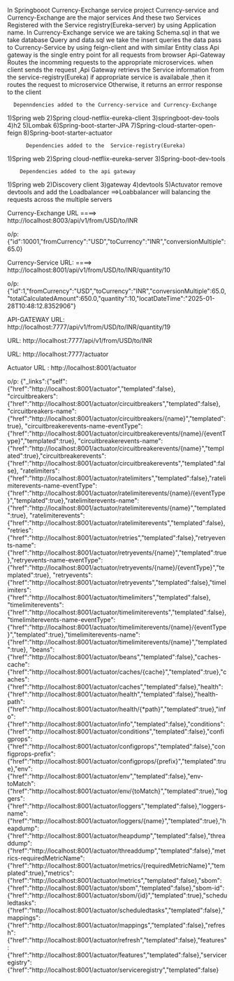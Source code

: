 In Springbooot Currency-Exchange service project Currency-service and Currency-Exchange are the major services
And these two Services Registered with the Service registry(Eureka-server) by using Application name. 
In Currency-Exchange service we are taking Schema.sql in that we take database Query and data.sql we take the insert queries 
the data pass to Currency-Service by using feign-client and with similar Entity class 
Api gateway is the single entry point for all requests from browser 
Api-Gateway Routes the incomming requests to the appropriate microservices.
when client sends the request ,Api Gateway retrievs the Service information from the service-registry(Eureka) if appropriate service is availabale ,then it routes the request to microservice
Otherwise, it returns an errror response to the client

      Depenndencies added to the Currency-service and Currency-Exchange
      
1)Spring web
2)Spring cloud-netflix-eureka-client
3)springboot-dev-tools
4)h2
5)Lombak
6)Spring-boot-starter-JPA
7)Spring-cloud-starter-open-feign
8)Spring-boot-starter-actuator


          Dependencies added to the  Service-registry(Eureka)
          
1)Spring web
2)Spring cloud-netflix-eureka-server
3)Spring-boot-dev-tools

        Dependencies added to the api gateway
        
1)Spring web
2)Discovery client
3)gateway
4)devtools
5)Actuvator
remove devtools and add the Loadbalancer 
==>Loabbalancer will balancing the requests across the multiple servers

Currency-Exchange URL
====>  http://localhost:8003/api/v1/from/USD/to/INR

o/p: {"id":10001,"fromCurrency":"USD","toCurrency":"INR","conversionMultiple":65.0}

Currency-Service URL:
====>   http://localhost:8001/api/v1/from/USD/to/INR/quantity/10

o/p: {"id":1,"fromCurrency":"USD","toCurrency":"INR","conversionMultiple":65.0,"totalCalculatedAmount":650.0,"quantity":10,"locatDateTime":"2025-01-28T10:48:12.8352906"}

API-GATEWAY URL:  http://localhost:7777/api/v1/from/USD/to/INR/quantity/19

URL:  http://localhost:7777/api/v1/from/USD/to/INR

URL:  http://localhost:7777/actuator

Actuator URL : http://localhost:8001/actuator

o/p: {"_links":{"self":{"href":"http://localhost:8001/actuator","templated":false},
"circuitbreakers":{"href":"http://localhost:8001/actuator/circuitbreakers","templated":false},
"circuitbreakers-name":{"href":"http://localhost:8001/actuator/circuitbreakers/{name}","templated":true},
"circuitbreakerevents-name-eventType":{"href":"http://localhost:8001/actuator/circuitbreakerevents/{name}/{eventType}","templated":true},
"circuitbreakerevents-name":{"href":"http://localhost:8001/actuator/circuitbreakerevents/{name}","templated":true},"circuitbreakerevents":{"href":"http://localhost:8001/actuator/circuitbreakerevents","templated":false},
"ratelimiters":{"href":"http://localhost:8001/actuator/ratelimiters","templated":false},"ratelimiterevents-name-eventType":{"href":"http://localhost:8001/actuator/ratelimiterevents/{name}/{eventType}","templated":true},"ratelimiterevents-name":{"href":"http://localhost:8001/actuator/ratelimiterevents/{name}","templated":true},
"ratelimiterevents":{"href":"http://localhost:8001/actuator/ratelimiterevents","templated":false},"retries":{"href":"http://localhost:8001/actuator/retries","templated":false},"retryevents-name":{"href":"http://localhost:8001/actuator/retryevents/{name}","templated":true},"retryevents-name-eventType":{"href":"http://localhost:8001/actuator/retryevents/{name}/{eventType}","templated":true},
"retryevents":{"href":"http://localhost:8001/actuator/retryevents","templated":false},"timelimiters":{"href":"http://localhost:8001/actuator/timelimiters","templated":false},
"timelimiterevents":{"href":"http://localhost:8001/actuator/timelimiterevents","templated":false},"timelimiterevents-name-eventType":{"href":"http://localhost:8001/actuator/timelimiterevents/{name}/{eventType}","templated":true},"timelimiterevents-name":{"href":"http://localhost:8001/actuator/timelimiterevents/{name}","templated":true},
"beans":{"href":"http://localhost:8001/actuator/beans","templated":false},"caches-cache":{"href":"http://localhost:8001/actuator/caches/{cache}","templated":true},"caches":{"href":"http://localhost:8001/actuator/caches","templated":false},"health":{"href":"http://localhost:8001/actuator/health","templated":false},"health-path":{"href":"http://localhost:8001/actuator/health/{*path}","templated":true},"info":{"href":"http://localhost:8001/actuator/info","templated":false},"conditions":{"href":"http://localhost:8001/actuator/conditions","templated":false},"configprops":{"href":"http://localhost:8001/actuator/configprops","templated":false},"configprops-prefix":{"href":"http://localhost:8001/actuator/configprops/{prefix}","templated":true},"env":{"href":"http://localhost:8001/actuator/env","templated":false},"env-toMatch":{"href":"http://localhost:8001/actuator/env/{toMatch}","templated":true},"loggers":{"href":"http://localhost:8001/actuator/loggers","templated":false},"loggers-name":{"href":"http://localhost:8001/actuator/loggers/{name}","templated":true},"heapdump":{"href":"http://localhost:8001/actuator/heapdump","templated":false},"threaddump":{"href":"http://localhost:8001/actuator/threaddump","templated":false},"metrics-requiredMetricName":{"href":"http://localhost:8001/actuator/metrics/{requiredMetricName}","templated":true},"metrics":{"href":"http://localhost:8001/actuator/metrics","templated":false},"sbom":{"href":"http://localhost:8001/actuator/sbom","templated":false},"sbom-id":{"href":"http://localhost:8001/actuator/sbom/{id}","templated":true},"scheduledtasks":{"href":"http://localhost:8001/actuator/scheduledtasks","templated":false},"mappings":{"href":"http://localhost:8001/actuator/mappings","templated":false},"refresh":{"href":"http://localhost:8001/actuator/refresh","templated":false},"features":{"href":"http://localhost:8001/actuator/features","templated":false},"serviceregistry":{"href":"http://localhost:8001/actuator/serviceregistry","templated":false}
